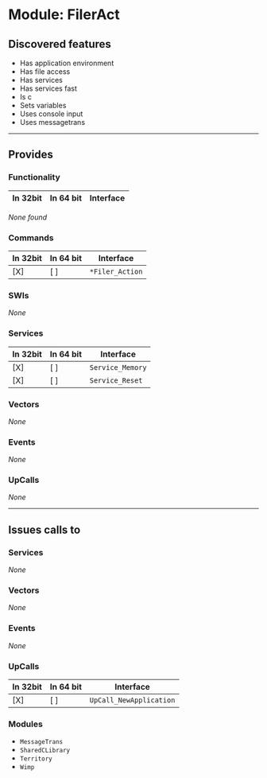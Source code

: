 # Module: FilerAct

## Discovered features


* Has application environment
* Has file access
* Has services
* Has services fast
* Is c
* Sets variables
* Uses console input
* Uses messagetrans

---

## Provides

### Functionality

| In 32bit | In 64 bit | Interface |
|----------|-----------|-----------|

*None found*

### Commands


| In 32bit | In 64 bit | Interface |
|----------|-----------|-----------|
| [X]      | [ ]       | `*Filer_Action` |


### SWIs


*None*


### Services


| In 32bit | In 64 bit | Interface |
|----------|-----------|-----------|
| [X]      | [ ]       | `Service_Memory` |
| [X]      | [ ]       | `Service_Reset` |


### Vectors


*None*


### Events


*None*


### UpCalls


*None*


---

## Issues calls to

### Services


*None*


### Vectors


*None*


### Events


*None*


### UpCalls


| In 32bit | In 64 bit | Interface |
|----------|-----------|-----------|
| [X]      | [ ]       | `UpCall_NewApplication` |


### Modules


* `MessageTrans`
* `SharedCLibrary`
* `Territory`
* `Wimp`


